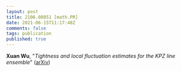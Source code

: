 ```yaml
---
layout: post
title: 2106.08051 [math.PR]
date: 2021-06-15T11:17:48Z
comments: false
tags: publication
published: true
---
```


<b>Xuan Wu</b>, "<i>Tightness and local fluctuation estimates for the KPZ line ensemble</i>" ([arXiv](http://arxiv.org/abs/2106.08051v1))
